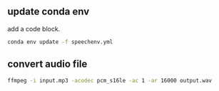 ## update conda env
add a code block.

``` bash
conda env update -f speechenv.yml
```


## convert audio file

```bash
ffmpeg -i input.mp3 -acodec pcm_s16le -ac 1 -ar 16000 output.wav
```